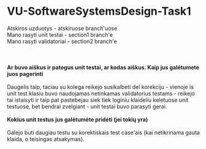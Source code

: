 # VU-SoftwareSystemsDesign-Task1

Atskiros uzduotys - atskiruose branch'uose
<br/>
Mano rasyti unit testai - section1 branch'e
<br/>
Mano rasyti validatoriai - section2 branch'e
<br/><br/><br/><br/>
<strong>Ar buvo aiškus ir patogus unit testai, ar kodas aiškus. Kaip jus galėtumete juos pagerinti</strong>
<br/><br/>
Daugelis taip, taciau su kolega reikejo susikalbeti del korekciju - vienoje is unit test klasiu buvo naudojamas netinkamas validatorius testams - reikejo tai istaisyti ir taip pat pastebejau siek tiek loginiu klaideliu keletuose unit testuose, bet bendrai zvelgiant - unit testai buvo parasyti gerai.
<br/><br/>
<strong>Kokius unit testus jus galėtumėte pridėti (jei tokių yra)</strong>
<br/><br/>
Galejo buti daugiau testu su korektiskais test case'ais (kai netikrinama gauta klaida, o teisingas atsakymas).
